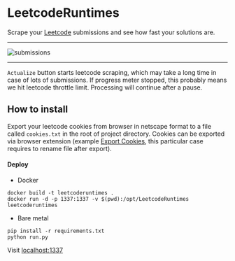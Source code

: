 # LeetcodeRuntimes
Scrape your [Leetcode](https://leetcode.com/) submissions and see how fast your solutions are.
***
![submissions](https://user-images.githubusercontent.com/17221930/160248629-afc014b0-035f-43da-81ed-a1298c8e209c.png)
***
```Actualize``` button starts leetcode scraping, which may take a long time in case of lots of submissions. If progress meter stopped, this probably means we hit leetcode throttle limit. Processing will continue after a pause.

## How to install
Export your leetcode cookies from browser in netscape format to a file called ```cookies.txt``` in the root of project directory.
Cookies can be exported via browser extension (example [Export Cookies](https://addons.mozilla.org/en-US/firefox/addon/export-cookies-txt/?utm_source=addons.mozilla.org&utm_medium=referral&utm_content=search), this particular case requires to rename file after export).

#### Deploy
* Docker
```
docker build -t leetcoderuntimes .
docker run -d -p 1337:1337 -v $(pwd):/opt/LeetcodeRuntimes leetcoderuntimes
```
* Bare metal
```
pip install -r requirements.txt
python run.py
```
Visit [localhost:1337](http://localhost:1337)

